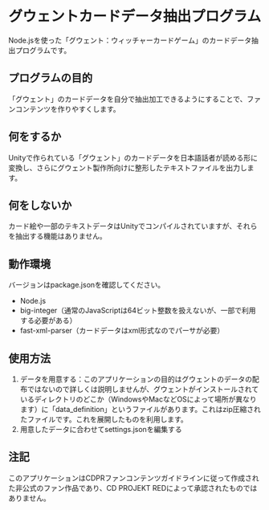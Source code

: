 # グウェントカードデータ抽出プログラム
Node.jsを使った「グウェント：ウィッチャーカードゲーム」のカードデータ抽出プログラムです。


## プログラムの目的
「グウェント」のカードデータを自分で抽出加工できるようにすることで、ファンコンテンツを作りやすくします。


## 何をするか
Unityで作られている「グウェント」のカードデータを日本語話者が読める形に変換し、さらにグウェント製作所向けに整形したテキストファイルを出力します。


## 何をしないか
カード絵や一部のテキストデータはUnityでコンパイルされていますが、それらを抽出する機能はありません。


## 動作環境
バージョンはpackage.jsonを確認してください。
- Node.js
- big-integer（通常のJavaScriptは64ビット整数を扱えないが、一部で利用する必要がある）
- fast-xml-parser（カードデータはxml形式なのでパーサが必要）


## 使用方法
1. データを用意する：このアプリケーションの目的はグウェントのデータの配布ではないので詳しくは説明しませんが、グウェントがインストールされているディレクトリのどこか（WindowsやMacなどOSによって場所が異なります）に「data_definition」というファイルがあります。これはzip圧縮されたファイルです。これを展開したものを利用します。
2. 用意したデータに合わせてsettings.jsonを編集する


## 注記
このアプリケーションはCDPRファンコンテンツガイドラインに従って作成された非公式のファン作品であり、CD PROJEKT REDによって承認されたものではありません。
